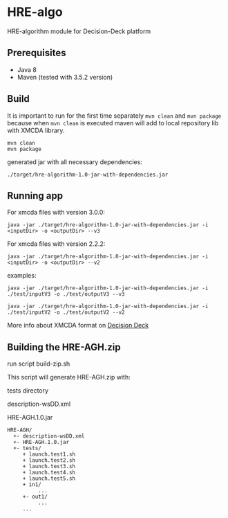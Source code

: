 # HRE-algo
HRE-algorithm module for Decision-Deck platform

## Prerequisites

- Java 8
- Maven (tested with 3.5.2 version)


## Build

It is important to run for the first time separately ```mvn clean``` and ```mvn package``` because when ```mvn clean``` is executed maven will add to local repository lib with XMCDA library. 
```
mvn clean 
mvn package
```

generated jar with all necessary dependencies:

```
./target/hre-algorithm-1.0-jar-with-dependencies.jar
```

## Running app

For xmcda files with version 3.0.0:
```
java -jar ./target/hre-algorithm-1.0-jar-with-dependencies.jar -i <inputDir> -o <outputDir> --v3
```

For xmcda files with version 2.2.2:

```
java -jar ./target/hre-algorithm-1.0-jar-with-dependencies.jar -i <inputDir> -o <outputDir> --v2
```

examples:

```
java -jar ./target/hre-algorithm-1.0-jar-with-dependencies.jar -i ./test/inputV3 -o ./test/outputV3 --v3
```

```
java -jar ./target/hre-algorithm-1.0-jar-with-dependencies.jar -i ./test/inputV2 -o ./test/outputV2 --v2
```

More info about XMCDA format on [Decision Deck](https://www.decision-deck.org/project/)

## Building the HRE-AGH.zip

run script build-zip.sh

This script will generate HRE-AGH.zip with:

tests directory

description-wsDD.xml 

HRE-AGH.1.0.jar
```
HRE-AGH/
  +- description-wsDD.xml
  +- HRE-AGH.1.0.jar
  +- tests/
     + launch.test1.sh
     + launch.test2.sh
     + launch.test3.sh
     + launch.test4.sh
     + launch.test5.sh
     + in1/
          ...
     +- out1/
          ...
     ...
```



